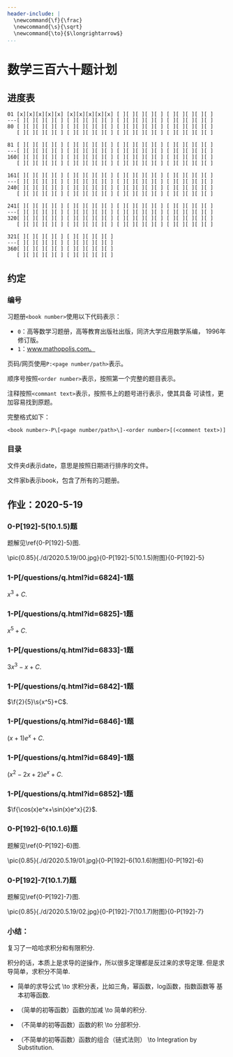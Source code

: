 ```yaml
---
header-include: |
  \newcommand{\f}{\frac}
  \newcommand{\s}{\sqrt}
  \newcommand{\to}{$\longrightarrow$}
...
```


数学三百六十题计划
==================

进度表
------

```
01 [x][x][x][x][x] [x][x][x][x][x] [ ][ ][ ][ ][ ] [ ][ ][ ][ ][ ]
---[ ][ ][ ][ ][ ] [ ][ ][ ][ ][ ] [ ][ ][ ][ ][ ] [ ][ ][ ][ ][ ]
80 [ ][ ][ ][ ][ ] [ ][ ][ ][ ][ ] [ ][ ][ ][ ][ ] [ ][ ][ ][ ][ ]
   [ ][ ][ ][ ][ ] [ ][ ][ ][ ][ ] [ ][ ][ ][ ][ ] [ ][ ][ ][ ][ ]
   
81 [ ][ ][ ][ ][ ] [ ][ ][ ][ ][ ] [ ][ ][ ][ ][ ] [ ][ ][ ][ ][ ]
---[ ][ ][ ][ ][ ] [ ][ ][ ][ ][ ] [ ][ ][ ][ ][ ] [ ][ ][ ][ ][ ]
160[ ][ ][ ][ ][ ] [ ][ ][ ][ ][ ] [ ][ ][ ][ ][ ] [ ][ ][ ][ ][ ]
   [ ][ ][ ][ ][ ] [ ][ ][ ][ ][ ] [ ][ ][ ][ ][ ] [ ][ ][ ][ ][ ]
   
161[ ][ ][ ][ ][ ] [ ][ ][ ][ ][ ] [ ][ ][ ][ ][ ] [ ][ ][ ][ ][ ]
---[ ][ ][ ][ ][ ] [ ][ ][ ][ ][ ] [ ][ ][ ][ ][ ] [ ][ ][ ][ ][ ]
240[ ][ ][ ][ ][ ] [ ][ ][ ][ ][ ] [ ][ ][ ][ ][ ] [ ][ ][ ][ ][ ]
   [ ][ ][ ][ ][ ] [ ][ ][ ][ ][ ] [ ][ ][ ][ ][ ] [ ][ ][ ][ ][ ]
   
241[ ][ ][ ][ ][ ] [ ][ ][ ][ ][ ] [ ][ ][ ][ ][ ] [ ][ ][ ][ ][ ]
---[ ][ ][ ][ ][ ] [ ][ ][ ][ ][ ] [ ][ ][ ][ ][ ] [ ][ ][ ][ ][ ]
320[ ][ ][ ][ ][ ] [ ][ ][ ][ ][ ] [ ][ ][ ][ ][ ] [ ][ ][ ][ ][ ]
   [ ][ ][ ][ ][ ] [ ][ ][ ][ ][ ] [ ][ ][ ][ ][ ] [ ][ ][ ][ ][ ]
   
321[ ][ ][ ][ ][ ] [ ][ ][ ][ ][ ]
---[ ][ ][ ][ ][ ] [ ][ ][ ][ ][ ]
360[ ][ ][ ][ ][ ] [ ][ ][ ][ ][ ]
   [ ][ ][ ][ ][ ] [ ][ ][ ][ ][ ]
```

约定
----

### 编号

习题册`<book number>`使用以下代码表示：

- `0`：高等数学习题册，高等教育出版社出版，同济大学应用数学系编，
  1996年修订版。
- `1`：www.mathopolis.com。

页码/网页使用`P:<page number/path>`表示。

顺序号按照`<order number>`表示，按照第一个完整的题目表示。

注释按照`<commant text>`表示，按照书上的题号进行表示，使其具备
可读性，更加容易找到原题。

完整格式如下：
```
<book number>-P\[<page number/path>\]-<order number>[(<comment text>)]
```

### 目录

文件夹d表示date，意思是按照日期进行排序的文件。

文件家b表示book，包含了所有的习题册。

作业：2020-5-19
---------------

### 0-P[192]-5(10.1.5)题

题解见\ref{0-P[192]-5}图.

\pic{0.85}{./d/2020.5.19/00.jpg}{0-P[192]-5(10.1.5)附图}{0-P[192]-5}

### 1-P[/questions/q.html?id=6824]-1题

$x^3+C$.

### 1-P[/questions/q.html?id=6825]-1题

$x^5+C$.

### 1-P[/questions/q.html?id=6833]-1题

$3x^3-x+C$.

### 1-P[/questions/q.html?id=6842]-1题

$\f{2}{5}\s{x^5}+C$.

### 1-P[/questions/q.html?id=6846]-1题

$(x+1)e^x+C$.

### 1-P[/questions/q.html?id=6849]-1题

$(x^2-2x+2)e^x+C$.

### 1-P[/questions/q.html?id=6852]-1题

$\f{\cos(x)e^x+\sin(x)e^x}{2}$.

### 0-P[192]-6(10.1.6)题

题解见\ref{0-P[192]-6}图.

\pic{0.85}{./d/2020.5.19/01.jpg}{0-P[192]-6(10.1.6)附图}{0-P[192]-6}

### 0-P[192]-7(10.1.7)题

题解见\ref{0-P[192]-7}图.

\pic{0.85}{./d/2020.5.19/02.jpg}{0-P[192]-7(10.1.7)附图}{0-P[192]-7}

### 小结：

复习了一哈哈求积分和有限积分.

积分的话，本质上是求导的逆操作，所以很多定理都是反过来的求导定理.
但是求导简单，求积分不简单.

- 简单的求导公式 \to 求积分表，比如三角，幂函数，log函数，指数函数等
  基本初等函数.

- （简单的初等函数）函数的加减 \to 简单的积分.

- （不简单的初等函数）函数的积 \to 分部积分.

- （不简单的初等函数）函数的组合（链式法则） \to Integration by
  Substitution.


